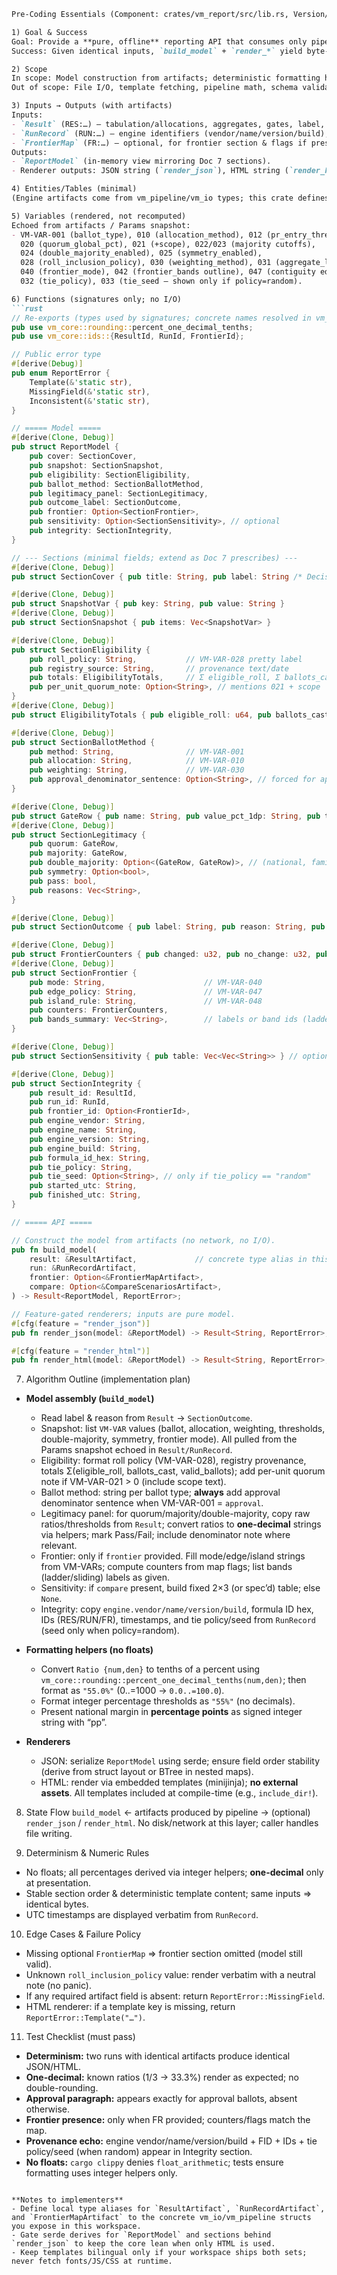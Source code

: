 ````markdown
Pre-Coding Essentials (Component: crates/vm_report/src/lib.rs, Version/FormulaID: VM-ENGINE v0) — 61/89

1) Goal & Success
Goal: Provide a **pure, offline** reporting API that consumes only pipeline artifacts — `Result`, optional `FrontierMap`, and `RunRecord` — and produces a deterministic `ReportModel` plus JSON/HTML renderings that follow **Doc 7**: fixed section order, one-decimal percentages, and exact provenance echo (tie policy/seed, IDs).
Success: Given identical inputs, `build_model` + `render_*` yield byte-identical outputs across OS/arch; approval ballot paragraph includes the “approval rate = approvals / valid ballots” sentence; no network or extra data sources.

2) Scope
In scope: Model construction from artifacts; deterministic formatting helpers; section assembly (§1–§10 per Doc 7); feature-gated JSON and HTML renderers using embedded templates.
Out of scope: File I/O, template fetching, pipeline math, schema validation (already done upstream).

3) Inputs → Outputs (with artifacts)
Inputs:
- `Result` (RES:…) — tabulation/allocations, aggregates, gates, label, tie log, optional `frontier_map_id`.
- `RunRecord` (RUN:…) — engine identifiers (vendor/name/version/build), FormulaID (FID), determinism/rng seed (if used), timestamps, input IDs.
- `FrontierMap` (FR:…) — optional, for frontier section & flags if present.
Outputs:
- `ReportModel` (in-memory view mirroring Doc 7 sections).
- Renderer outputs: JSON string (`render_json`), HTML string (`render_html`) — both **strictly** derived from `ReportModel`.

4) Entities/Tables (minimal)
(Engine artifacts come from vm_pipeline/vm_io types; this crate defines its own `ReportModel`/section structs only.)

5) Variables (rendered, not recomputed)
Echoed from artifacts / Params snapshot:
- VM-VAR-001 (ballot_type), 010 (allocation_method), 012 (pr_entry_threshold_pct),
  020 (quorum_global_pct), 021 (+scope), 022/023 (majority cutoffs),
  024 (double_majority_enabled), 025 (symmetry_enabled),
  028 (roll_inclusion_policy), 030 (weighting_method), 031 (aggregate_level=country),
  040 (frontier_mode), 042 (frontier_bands outline), 047 (contiguity edges), 048 (island rule),
  032 (tie_policy), 033 (tie_seed — shown only if policy=random).

6) Functions (signatures only; no I/O)
```rust
// Re-exports (types used by signatures; concrete names resolved in vm_io/vm_pipeline)
pub use vm_core::rounding::percent_one_decimal_tenths;
pub use vm_core::ids::{ResultId, RunId, FrontierId};

// Public error type
#[derive(Debug)]
pub enum ReportError {
    Template(&'static str),
    MissingField(&'static str),
    Inconsistent(&'static str),
}

// ===== Model =====
#[derive(Clone, Debug)]
pub struct ReportModel {
    pub cover: SectionCover,
    pub snapshot: SectionSnapshot,
    pub eligibility: SectionEligibility,
    pub ballot_method: SectionBallotMethod,
    pub legitimacy_panel: SectionLegitimacy,
    pub outcome_label: SectionOutcome,
    pub frontier: Option<SectionFrontier>,
    pub sensitivity: Option<SectionSensitivity>, // optional
    pub integrity: SectionIntegrity,
}

// --- Sections (minimal fields; extend as Doc 7 prescribes) ---
#[derive(Clone, Debug)]
pub struct SectionCover { pub title: String, pub label: String /* Decisive|Marginal|Invalid */, pub reason: Option<String> }

#[derive(Clone, Debug)]
pub struct SnapshotVar { pub key: String, pub value: String }
#[derive(Clone, Debug)]
pub struct SectionSnapshot { pub items: Vec<SnapshotVar> }

#[derive(Clone, Debug)]
pub struct SectionEligibility {
    pub roll_policy: String,           // VM-VAR-028 pretty label
    pub registry_source: String,       // provenance text/date
    pub totals: EligibilityTotals,     // Σ eligible_roll, Σ ballots_cast, Σ valid_ballots
    pub per_unit_quorum_note: Option<String>, // mentions 021 + scope
}
#[derive(Clone, Debug)]
pub struct EligibilityTotals { pub eligible_roll: u64, pub ballots_cast: u64, pub valid_ballots: u64 }

#[derive(Clone, Debug)]
pub struct SectionBallotMethod {
    pub method: String,                // VM-VAR-001
    pub allocation: String,            // VM-VAR-010
    pub weighting: String,             // VM-VAR-030
    pub approval_denominator_sentence: Option<String>, // forced for approval ballots
}

#[derive(Clone, Debug)]
pub struct GateRow { pub name: String, pub value_pct_1dp: String, pub threshold_pct_0dp: String, pub pass: bool, pub denom_note: Option<String> }
#[derive(Clone, Debug)]
pub struct SectionLegitimacy {
    pub quorum: GateRow,
    pub majority: GateRow,
    pub double_majority: Option<(GateRow, GateRow)>, // (national, family)
    pub symmetry: Option<bool>,
    pub pass: bool,
    pub reasons: Vec<String>,
}

#[derive(Clone, Debug)]
pub struct SectionOutcome { pub label: String, pub reason: String, pub national_margin_pp: String }

#[derive(Clone, Debug)]
pub struct FrontierCounters { pub changed: u32, pub no_change: u32, pub mediation: u32, pub enclave: u32, pub protected_blocked: u32, pub quorum_blocked: u32 }
#[derive(Clone, Debug)]
pub struct SectionFrontier {
    pub mode: String,                      // VM-VAR-040
    pub edge_policy: String,               // VM-VAR-047
    pub island_rule: String,               // VM-VAR-048
    pub counters: FrontierCounters,
    pub bands_summary: Vec<String>,        // labels or band ids (ladder)
}

#[derive(Clone, Debug)]
pub struct SectionSensitivity { pub table: Vec<Vec<String>> } // optional CompareScenarios

#[derive(Clone, Debug)]
pub struct SectionIntegrity {
    pub result_id: ResultId,
    pub run_id: RunId,
    pub frontier_id: Option<FrontierId>,
    pub engine_vendor: String,
    pub engine_name: String,
    pub engine_version: String,
    pub engine_build: String,
    pub formula_id_hex: String,
    pub tie_policy: String,
    pub tie_seed: Option<String>, // only if tie_policy == "random"
    pub started_utc: String,
    pub finished_utc: String,
}

// ===== API =====

// Construct the model from artifacts (no network, no I/O).
pub fn build_model(
    result: &ResultArtifact,             // concrete type alias in this crate
    run: &RunRecordArtifact,
    frontier: Option<&FrontierMapArtifact>,
    compare: Option<&CompareScenariosArtifact>,
) -> Result<ReportModel, ReportError>;

// Feature-gated renderers; inputs are pure model.
#[cfg(feature = "render_json")]
pub fn render_json(model: &ReportModel) -> Result<String, ReportError>;

#[cfg(feature = "render_html")]
pub fn render_html(model: &ReportModel) -> Result<String, ReportError>;
````

7. Algorithm Outline (implementation plan)

* **Model assembly (`build_model`)**

  * Read label & reason from `Result` → `SectionOutcome`.
  * Snapshot: list `VM-VAR` values (ballot, allocation, weighting, thresholds, double-majority, symmetry, frontier mode). All pulled from the Params snapshot echoed in `Result/RunRecord`.
  * Eligibility: format roll policy (VM-VAR-028), registry provenance, totals Σ(eligible\_roll, ballots\_cast, valid\_ballots); add per-unit quorum note if VM-VAR-021 > 0 (include scope text).
  * Ballot method: string per ballot type; **always** add approval denominator sentence when VM-VAR-001 = `approval`.
  * Legitimacy panel: for quorum/majority/double-majority, copy raw ratios/thresholds from `Result`; convert ratios to **one-decimal** strings via helpers; mark Pass/Fail; include denominator note where relevant.
  * Frontier: only if `frontier` provided. Fill mode/edge/island strings from VM-VARs; compute counters from map flags; list bands (ladder/sliding) labels as given.
  * Sensitivity: if `compare` present, build fixed 2×3 (or spec’d) table; else `None`.
  * Integrity: copy `engine.vendor/name/version/build`, formula ID hex, IDs (RES/RUN/FR), timestamps, and tie policy/seed from `RunRecord` (seed only when policy=random).

* **Formatting helpers (no floats)**

  * Convert `Ratio {num,den}` to tenths of a percent using `vm_core::rounding::percent_one_decimal_tenths(num,den)`; then format as `"55.0%"` (0..=1000 → `0.0..=100.0`).
  * Format integer percentage thresholds as `"55%"` (no decimals).
  * Present national margin in **percentage points** as signed integer string with “pp”.

* **Renderers**

  * JSON: serialize `ReportModel` using serde; ensure field order stability (derive from struct layout or BTree in nested maps).
  * HTML: render via embedded templates (minijinja); **no external assets**. All templates included at compile-time (e.g., `include_dir!`).

8. State Flow
   `build_model` ← artifacts produced by pipeline → (optional) `render_json` / `render_html`. No disk/network at this layer; caller handles file writing.

9. Determinism & Numeric Rules

* No floats; all percentages derived via integer helpers; **one-decimal** only at presentation.
* Stable section order & deterministic template content; same inputs ⇒ identical bytes.
* UTC timestamps are displayed verbatim from `RunRecord`.

10. Edge Cases & Failure Policy

* Missing optional `FrontierMap` ⇒ frontier section omitted (model still valid).
* Unknown `roll_inclusion_policy` value: render verbatim with a neutral note (no panic).
* If any required artifact field is absent: return `ReportError::MissingField`.
* HTML renderer: if a template key is missing, return `ReportError::Template("…")`.

11. Test Checklist (must pass)

* **Determinism:** two runs with identical artifacts produce identical JSON/HTML.
* **One-decimal:** known ratios (1/3 → 33.3%) render as expected; no double-rounding.
* **Approval paragraph:** appears exactly for approval ballots, absent otherwise.
* **Frontier presence:** only when FR provided; counters/flags match the map.
* **Provenance echo:** engine vendor/name/version/build + FID + IDs + tie policy/seed (when random) appear in Integrity section.
* **No floats:** `cargo clippy` denies `float_arithmetic`; tests ensure formatting uses integer helpers only.

```

**Notes to implementers**
- Define local type aliases for `ResultArtifact`, `RunRecordArtifact`, and `FrontierMapArtifact` to the concrete vm_io/vm_pipeline structs you expose in this workspace.
- Gate serde derives for `ReportModel` and sections behind `render_json` to keep the core lean when only HTML is used.
- Keep templates bilingual only if your workspace ships both sets; never fetch fonts/JS/CSS at runtime.
```
